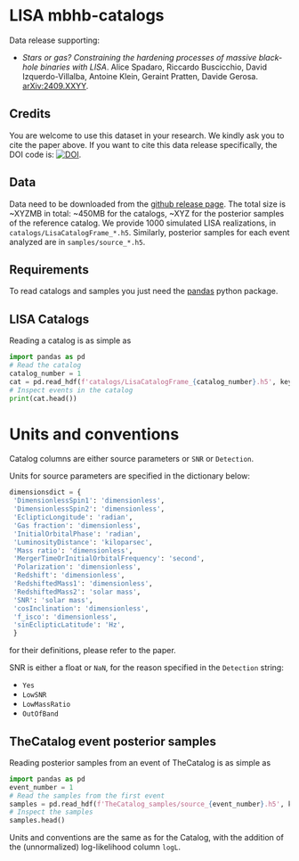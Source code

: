 # LISA mbhb-catalogs

Data release supporting:
- _Stars or gas? Constraining the hardening processes of massive black-hole binaries with LISA_. Alice Spadaro, Riccardo Buscicchio, David Izquerdo-Villalba, Antoine Klein, Geraint Pratten, Davide Gerosa. [arXiv:2409.XXYY](https://arxiv.org/abs/2409.XXYY).

## Credits

You are welcome to use this dataset in your research. We kindly ask you to cite the paper above. 
If you want to cite this data release specifically, the DOI code is: [![DOI](https://zenodo.org/badge/DOI/XX.YYYY/zenodo.XXYYWWZ.svg)](https://doi.org/XX.YYYY/zenodo.XXYYWWZ).


## Data

Data need to be downloaded from the [github release page](https://github.com/RiccardoBuscicchio/lisa-mbhb-catalogs/releases). 
The total size is ~XYZMB in total: ~450MB for the catalogs, ~XYZ for the posterior samples of the reference catalog.
We provide 1000 simulated LISA realizations, in `catalogs/LisaCatalogFrame_*.h5`.
Similarly, posterior samples for each event analyzed are in `samples/source_*.h5`.
  

## Requirements
To read catalogs and samples you just need the [pandas](https://pandas.pydata.org/) python package. 

## LISA Catalogs

Reading a catalog is as simple as 

```python
import pandas as pd
# Read the catalog
catalog_number = 1
cat = pd.read_hdf(f'catalogs/LisaCatalogFrame_{catalog_number}.h5', key='events')
# Inspect events in the catalog
print(cat.head())
``` 
# Units and conventions

Catalog columns are either source parameters or `SNR` or `Detection`.

Units for source parameters are specified in the dictionary below:
```python
dimensionsdict = {
 'DimensionlessSpin1': 'dimensionless',
 'DimensionlessSpin2': 'dimensionless',
 'EclipticLongitude': 'radian',
 'Gas fraction': 'dimensionless',
 'InitialOrbitalPhase': 'radian',
 'LuminosityDistance': 'kiloparsec',
 'Mass ratio': 'dimensionless',
 'MergerTimeOrInitialOrbitalFrequency': 'second',
 'Polarization': 'dimensionless',
 'Redshift': 'dimensionless',
 'RedshiftedMass1': 'dimensionless',
 'RedshiftedMass2': 'solar mass',
 'SNR': 'solar mass',
 'cosInclination': 'dimensionless',
 'f_isco': 'dimensionless',
 'sinEclipticLatitude': 'Hz',
 }
 ```
 for their definitions, please refer to the paper. 

 SNR is either a float or `NaN`, for the reason specified in the `Detection` string:
 - `Yes` 
 - `LowSNR`
 - `LowMassRatio`
 - `OutOfBand`


## TheCatalog event posterior samples

Reading posterior samples from an event of TheCatalog is as simple as 

```python
import pandas as pd
event_number = 1
# Read the samples from the first event 
samples = pd.read_hdf(f'TheCatalog_samples/source_{event_number}.h5', key='samples')
# Inspect the samples
samples.head()
```

Units and conventions are the same as for the Catalog, with the addition of the (unnormalized) log-likelihood column `logL`. 